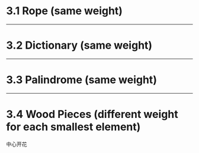 # 3.1 Rope (same weight)

---
# 3.2 Dictionary (same weight)

---
# 3.3 Palindrome (same weight)

---
# 3.4 Wood Pieces (different weight for each smallest element)
中心开花

